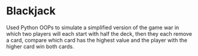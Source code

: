 # Blackjack
Used Python OOPs to simulate a simplified version of the game war in which two players will each start with half the deck, 
then they each remove a card, compare which card has the highest value and the player with the higher card win both cards.


